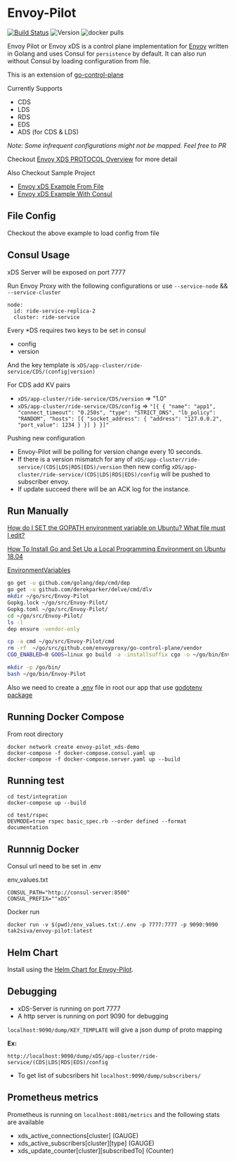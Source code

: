 # Envoy-Pilot 

[![Build Status](https://travis-ci.org/tak2siva/Envoy-Pilot.svg?branch=master)](https://travis-ci.org/tak2siva/Envoy-Pilot)    ![Version](https://img.shields.io/badge/version-v0.2.3-yellowgreen.svg)
![docker pulls](https://img.shields.io/docker/pulls/tak2siva/envoy-pilot)


Envoy Pilot or Envoy xDS is a control plane implementation for [Envoy](https://github.com/envoyproxy/envoy) written in Golang and uses Consul for `persistence` by default. It can also run without Consul by loading configuration from file.

This is an extension of [go-control-plane](https://github.com/envoyproxy/go-control-plane)

Currently Supports
   * CDS
   * LDS
   * RDS
   * EDS
   * ADS (for CDS & LDS)

*Note: Some infrequent configurations might not be mapped. Feel free to PR* 

Checkout [Envoy XDS PROTOCOL Overview](https://www.envoyproxy.io/docs/envoy/latest/api-docs/xds_protocol) for more detail

Also Checkout Sample Project 
   * [Envoy xDS Example From File](https://github.com/tak2siva/Envoy-xDS-Example-From-File)
   * [Envoy xDS Example With Consul](https://github.com/tak2siva/Envoy-xDS-Example-Consul)

## File Config
  Checkout the above example to load config from file

## Consul Usage

xDS Server will be exposed on port 7777

Run Envoy Proxy with the following configurations or use `--service-node` && `--service-cluster`
```
node:
  id: ride-service-replica-2
  cluster: ride-service
```

Every *DS requires two keys to be set in consul
  * config
  * version

And the key template is `xDS/app-cluster/ride-service/CDS/(config|version)`

For CDS add KV pairs
  * `xDS/app-cluster/ride-service/CDS/version` => "1.0"
  * `xDS/app-cluster/ride-service/CDS/config` => `"[{
      {
        "name": "app1",
        "connect_timeout": "0.250s",
        "type": "STRICT_DNS",
        "lb_policy": "RANDOM",
        "hosts": [{
          "socket_address": {
           "address": "127.0.0.2",
           "port_value": 1234
          }
        }]
    }
  }]"`

Pushing new configuration
  * Envoy-Pilot will be polling for version change every 10 seconds.  
  * If there is a version mismatch for any of `xDS/app-cluster/ride-service/(CDS|LDS|RDS|EDS)/version` then new config `xDS/app-cluster/ride-service/(CDS|LDS|RDS|EDS)/config` will be pushed to subscriber envoy.
  * If update succeed there will be an ACK log for the instance.

## Run Manually

[How do I SET the GOPATH environment variable on Ubuntu? What file must I edit?](https://stackoverflow.com/questions/21001387/how-do-i-set-the-gopath-environment-variable-on-ubuntu-what-file-must-i-edit)

[How To Install Go and Set Up a Local Programming Environment on Ubuntu 18.04](https://www.digitalocean.com/community/tutorials/how-to-install-go-and-set-up-a-local-programming-environment-on-ubuntu-18-04)

[EnvironmentVariables](https://help.ubuntu.com/community/EnvironmentVariables)

``` bash
go get -u github.com/golang/dep/cmd/dep
go get -u github.com/derekparker/delve/cmd/dlv
mkdir ~/go/src/Envoy-Pilot
Gopkg.lock ~/go/src/Envoy-Pilot/
Gopkg.toml ~/go/src/Envoy-Pilot/
cd ~/go/src/Envoy-Pilot/
ls -l
dep ensure -vendor-only

cp -a cmd ~/go/src/Envoy-Pilot/cmd
rm -rf  ~/go/src/github.com/envoyproxy/go-control-plane/vendor
CGO_ENABLED=0 GOOS=linux go build -a -installsuffix cgo -o ~/go/bin/Envoy-Pilot ~/go/src/Envoy-Pilot/cmd/server/main.go

mkdir -p /go/bin/
bash ~/go/bin/Envoy-Pilot
```

Also we need to create a [.env](cmd/server/.env) file in root our app that use [godotenv package](https://github.com/joho/godotenv)

## Running Docker Compose

From root directory 
```
docker network create envoy-pilot_xds-demo
docker-compose -f docker-compose.consul.yaml up
docker-compose -f docker-compose.server.yaml up --build
```

## Running test

```
cd test/integration
docker-compose up --build

cd test/rspec
DEVMODE=true rspec basic_spec.rb --order defined --format documentation
```


## Runnnig Docker

Consul url need to be set in .env

env_values.txt
```
CONSUL_PATH="http://consul-server:8500"
CONSUL_PREFIX=""xDS"
```

Docker run
```
docker run -v $(pwd)/env_values.txt:/.env -p 7777:7777 -p 9090:9090 tak2siva/envoy-pilot:latest
```

## Helm Chart

Install using the [Helm Chart for Envoy-Pilot](https://github.com/tak2siva/Envoy-Pilot-Helm).

## Debugging

* xDS-Server is running on port 7777
* A http server is running on port 9090 for debugging

`localhost:9090/dump/KEY_TEMPLATE` will give a json dump of proto mapping

  **Ex:** 
  ```
  http://localhost:9090/dump/xDS/app-cluster/ride-service/(CDS|LDS|RDS|EDS)/config
  ```

* To get list of subcsribers hit `localhost:9090/dump/subscribers/`


## Prometheus metrics

Prometheus is running on `localhost:8081/metrics` and the following stats are available
  * xds_active_connections[cluster] (GAUGE)
  * xds_active_subscribers[cluster][type] (GAUGE)
  * xds_update_counter[cluster][subscribedTo] (Counter)
